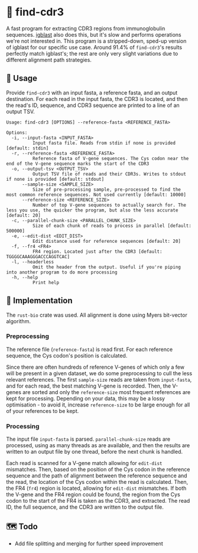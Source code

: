 # 🔎 find-cdr3

A fast program for extracting CDR3 regions from immunoglobulin sequences. [igblast](https://www.ncbi.nlm.nih.gov/igblast/) also does this, but it's slow and performs operations we're not interested in. This program is a stripped-down, sped-up version of igblast for our specific use case. Around 91.4% of `find-cdr3`'s results perfectly match igblast's; the rest are only very slight variations due to different alignment path strategies.

## 🧭 Usage

Provide `find-cdr3` with an input fasta, a reference fasta, and an output destination. For each read in the input fasta, the CDR3 is located, and then the read's ID, sequence, and CDR3 sequence are printed to a line of an output TSV.

```
Usage: find-cdr3 [OPTIONS] --reference-fasta <REFERENCE_FASTA>

Options:
  -i, --input-fasta <INPUT_FASTA>
          Input fasta file. Reads from stdin if none is provided [default: stdin]
  -r, --reference-fasta <REFERENCE_FASTA>
          Reference fasta of V-gene sequences. The Cys codon near the end of the V-gene sequence marks the start of the CDR3
  -o, --output-tsv <OUTPUT_TSV>
          Output TSV file of reads and their CDR3s. Writes to stdout if none is provided [default: stdout]
      --sample-size <SAMPLE_SIZE>
          Size of pre-processing sample, pre-processed to find the most common reference sequences. Not used currently [default: 10000]
      --reference-size <REFERENCE_SIZE>
          Number of top V-gene sequences to actually search for. The less you use, the quicker the program, but also the less accurate [default: 20]
  -c, --parallel-chunk-size <PARALLEL_CHUNK_SIZE>
          Size of each chunk of reads to process in parallel [default: 500000]
  -e, --edit-dist <EDIT_DIST>
          Edit distance used for reference sequences [default: 20]
  -f, --fr4 <FR4>
          FR4 region. Located just after the CDR3 [default: TGGGGCAAAGGGACCCAGGTCAC]
  -l, --headerless
          Omit the header from the output. Useful if you're piping into another program to do more processing
  -h, --help
          Print help
```

## 🔩 Implementation

The `rust-bio` crate was used. All alignment is done using Myers bit-vector algorithm.

### Preprocessing

The reference file (`reference-fasta`) is read first. For each reference sequence, the Cys codon's position is calculated.

Since there are often hundreds of reference V-genes of which only a few will be present in a given dataset, we do some preprocessing to cull the less relevant references. The first `sample-size` reads are taken from `input-fasta`, and for each read, the best matching V-gene is recorded. Then, the V-genes are sorted and only the `reference-size` most frequent references are kept for processing. Depending on your data, this may be a lossy optimisation - to avoid it, increase `reference-size` to be large enough for all of your references to be kept.

### Processing

The input file `input-fasta` is parsed. `parallel-chunk-size` reads are processed, using as many threads as are available, and then the results are written to an output file by one thread, before the next chunk is handled. 

Each read is scanned for a V-gene match allowing for `edit-dist` mismatches. Then, based on the position of the Cys codon in the reference sequence and the path of alignment between the reference sequence and the read, the location of the Cys codon within the read is calculated. Then, the FR4 (`fr4`) region is located, allowing for `edit-dist` mismatches. If both the V-gene and the FR4 region could be found, the region from the Cys codon to the start of the FR4 is taken as the CDR3, and extracted. The read ID, the full sequence, and the CDR3 are written to the output file.

## 🗺 Todo

- Add file splitting and merging for further speed improvement
